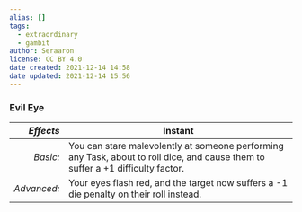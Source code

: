 ```yaml
---
alias: []
tags:
  - extraordinary
  - gambit
author: Seraaron
license: CC BY 4.0
date created: 2021-12-14 14:58
date updated: 2021-12-14 15:56
---
```


### Evil Eye

|   _Effects_ | Instant                                                                                                                         |
| ----------: | ------------------------------------------------------------------------------------------------------------------------------- |
|    _Basic:_ | You can stare malevolently at someone performing any Task, about to roll dice, and cause them to suffer a +1 difficulty factor. |
| _Advanced:_ | Your eyes flash red, and the target now suffers a -1 die penalty on their roll instead.                                         |

